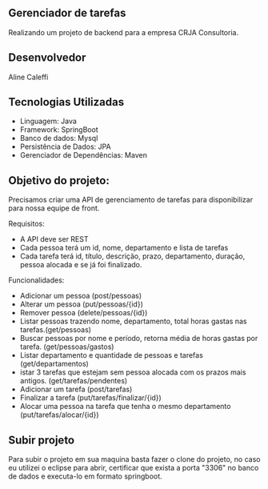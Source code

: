 ## Gerenciador de tarefas
Realizando um projeto de backend para a empresa CRJA Consultoria. 

## Desenvolvedor
Aline Caleffi

## Tecnologias Utilizadas
- Linguagem: Java
- Framework: SpringBoot
- Banco de dados: Mysql
- Persistência de Dados: JPA
- Gerenciador de Dependências: Maven

## Objetivo do projeto:

Precisamos criar uma API de gerenciamento de tarefas para disponibilizar para nossa equipe de front.

Requisitos:

- A API deve ser REST
- Cada pessoa terá um id, nome, departamento e lista de tarefas
- Cada tarefa terá id, título, descrição, prazo, departamento, duração, pessoa alocada e se já foi finalizado.

Funcionalidades:

- Adicionar um pessoa (post/pessoas)
- Alterar um pessoa (put/pessoas/{id})
- Remover pessoa (delete/pessoas/{id})
- Listar pessoas trazendo nome, departamento, total horas gastas nas tarefas.(get/pessoas)
- Buscar pessoas por nome e período, retorna média de horas gastas por tarefa. (get/pessoas/gastos)
- Listar departamento e quantidade de pessoas e tarefas (get/departamentos)
- istar 3 tarefas que estejam sem pessoa alocada com os prazos mais antigos. (get/tarefas/pendentes)
- Adicionar um tarefa (post/tarefas)
- Finalizar a tarefa (put/tarefas/finalizar/{id})
- Alocar uma pessoa na tarefa que tenha o mesmo departamento (put/tarefas/alocar/{id})

## Subir projeto
Para subir o projeto em sua maquina basta fazer o clone do projeto, no caso eu utilizei o eclipse para abrir, certificar que exista a porta "3306" no banco de dados e executa-lo em formato springboot.
